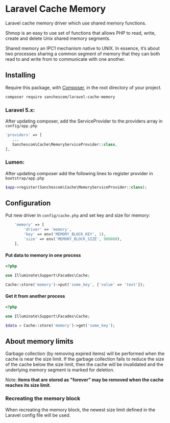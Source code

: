 # Laravel Cache Memory

Laravel cache memory driver which use shared memory functions.

Shmop is an easy to use set of functions that allows PHP to read, write, create and delete Unix shared memory segments.

Shared memory an IPC1 mechanism native to UNIX. In essence, it’s about two processes sharing a common
segment of memory that they can both read to and write from to communicate with one another.

## Installing

Require this package, with [Composer](https://getcomposer.org/), in the root directory of your project.

``` bash
composer require sanchescom/laravel-cache-memory
```

### Laravel 5.x:

After updating composer, add the ServiceProvider to the providers array in `config/app.php`

 ```php
'providers' => [
    ...
    Sanchescom\Cache\MemoryServiceProvider::class,
],
```

### Lumen:

After updating composer add the following lines to register provider in `bootstrap/app.php`

```php
$app->register(Sanchescom\Cache\MemoryServiceProvider::class);
```

## Configuration

Put new driver in `config/cache.php` and set key and size for memory:

```php
    'memory' => [
        'driver' => 'memory',
        'key' => env('MEMORY_BLOCK_KEY', 1),
        'size' => env('MEMORY_BLOCK_SIZE', 900000),
    ],
```

#### Put data to memory in one process
```php
<?php

use Illuminate\Support\Facades\Cache;

Cache::store('memory')->put('some_key', ['value' => 'text']);
```

#### Get it from another process
```php
<?php

use Illuminate\Support\Facades\Cache;

$data = Cache::store('memory')->get('some_key');
```

## About memory limits
Garbage collection (by removing expired items) will be performed when the cache is near the size limit.
If the garbage collection fails to reduce the size of the cache below the size limit,
then the cache will be invalidated and the underlying memory segment is marked for deletion. 

Note: **items that are stored as "forever" may be removed when the cache reaches its size limit**.

### Recreating the memory block
When recreating the memory block, the newest size limit defined in the Laravel config file will be used.
